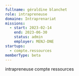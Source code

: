 ```yaml
---
fullname: géraldine blanchet
role: intrapreneuse
domaine: Intraprenariat
missions:
  - start: 2023-02-14
    end: 2023-06-30
    status: admin
    employer: MENJ-DNE
startups:
  - compte.ressources
memberType: beta
---
```


intrapreneuse compte ressources
